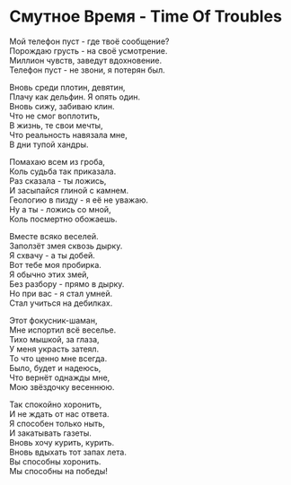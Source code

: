 # Смутное Время - Time Of Troubles

Мой телефон пуст - где твоё сообщение? \
Порождаю грусть - на своё усмотрение. \
Миллион чувств, заведут вдохновение. \
Телефон пуст - не звони, я потерян был.

Вновь среди плотин, девятин, \
Плачу как дельфин. Я опять один. \
Вновь сижу, забиваю клин. \
Что не смог воплотить, \
В жизнь, те свои мечты, \
Что реальность навязала мне, \
В дни тупой хандры.

Помахаю всем из гроба, \
Коль судьба так приказала. \
Раз сказала - ты ложись, \
И засыпайся глиной с камнем. \
Геологию в пизду - я её не уважаю. \
Ну а ты - ложись со мной, \
Коль посмертно обожаешь.

Вместе всяко веселей. \
Заползёт змея сквозь дырку. \
Я схвачу - а ты добей. \
Вот тебе моя пробирка. \
Я обычно этих змей, \
Без разбору - прямо в дырку. \
Но при вас - я стал умней. \
Стал учиться на дебилках.

Этот фокусник-шаман, \
Мне испортил всё веселье. \
Тихо мышкой, за глаза, \
У меня украсть затеял. \
То что ценно мне всегда. \
Было, будет и надеюсь, \
Что вернёт однажды мне, \
Мою звёздочку весеннюю.

Так спокойно хоронить, \
И не ждать от нас ответа. \
Я способен только ныть, \
И закатывать газеты. \
Вновь хочу курить, курить. \
Вновь вдыхать тот запах лета. \
Вы способны хоронить. \
Мы способны на победы!